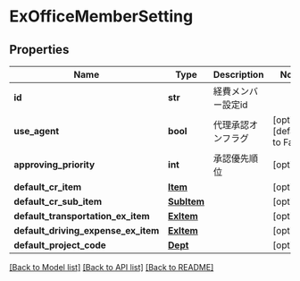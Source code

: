 # ExOfficeMemberSetting

## Properties
Name | Type | Description | Notes
------------ | ------------- | ------------- | -------------
**id** | **str** | 経費メンバー設定id | 
**use_agent** | **bool** | 代理承認オンフラグ | [optional] [default to False]
**approving_priority** | **int** | 承認優先順位 | [optional] 
**default_cr_item** | [**Item**](Item.md) |  | [optional] 
**default_cr_sub_item** | [**SubItem**](SubItem.md) |  | [optional] 
**default_transportation_ex_item** | [**ExItem**](ExItem.md) |  | [optional] 
**default_driving_expense_ex_item** | [**ExItem**](ExItem.md) |  | [optional] 
**default_project_code** | [**Dept**](Dept.md) |  | [optional] 

[[Back to Model list]](../README.md#documentation-for-models) [[Back to API list]](../README.md#documentation-for-api-endpoints) [[Back to README]](../README.md)


